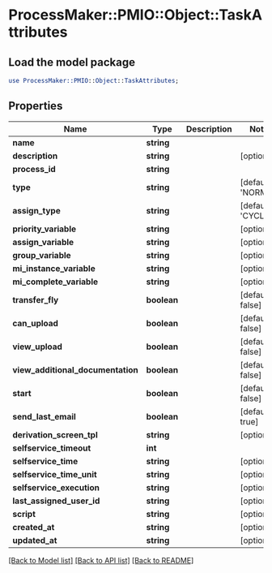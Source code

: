 # ProcessMaker::PMIO::Object::TaskAttributes

## Load the model package
```perl
use ProcessMaker::PMIO::Object::TaskAttributes;
```

## Properties
Name | Type | Description | Notes
------------ | ------------- | ------------- | -------------
**name** | **string** |  | 
**description** | **string** |  | [optional] 
**process_id** | **string** |  | 
**type** | **string** |  | [default to &#39;NORMAL&#39;]
**assign_type** | **string** |  | [default to &#39;CYCLIC&#39;]
**priority_variable** | **string** |  | [optional] 
**assign_variable** | **string** |  | [optional] 
**group_variable** | **string** |  | [optional] 
**mi_instance_variable** | **string** |  | [optional] 
**mi_complete_variable** | **string** |  | [optional] 
**transfer_fly** | **boolean** |  | [default to false]
**can_upload** | **boolean** |  | [default to false]
**view_upload** | **boolean** |  | [default to false]
**view_additional_documentation** | **boolean** |  | [default to false]
**start** | **boolean** |  | [default to false]
**send_last_email** | **boolean** |  | [default to true]
**derivation_screen_tpl** | **string** |  | [optional] 
**selfservice_timeout** | **int** |  | 
**selfservice_time** | **string** |  | [optional] 
**selfservice_time_unit** | **string** |  | [optional] 
**selfservice_execution** | **string** |  | [optional] 
**last_assigned_user_id** | **string** |  | [optional] 
**script** | **string** |  | [optional] 
**created_at** | **string** |  | [optional] 
**updated_at** | **string** |  | [optional] 

[[Back to Model list]](../README.md#documentation-for-models) [[Back to API list]](../README.md#documentation-for-api-endpoints) [[Back to README]](../README.md)


